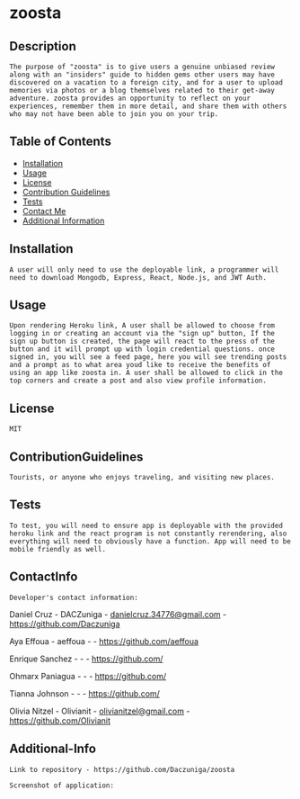 # zoosta
  ## Description
  
    The purpose of "zoosta" is to give users a genuine unbiased review along with an "insiders" guide to hidden gems other users may have discovered on a vacation to a foreign city, and for a user to upload memories via photos or a blog themselves related to their get-away adventure. zoosta provides an opportunity to reflect on your experiences, remember them in more detail, and share them with others who may not have been able to join you on your trip. 

  ## Table of Contents
  
  - [Installation](#installation)
  - [Usage](#usage)
  - [License](#license)
  - [Contribution Guidelines](#contributionguidelines)
  - [Tests](#tests)
  - [Contact Me](#contactinfo)
  - [Additional Information](#additional-info)
  
## Installation

    A user will only need to use the deployable link, a programmer will need to download Mongodb, Express, React, Node.js, and JWT Auth.

## Usage

    Upon rendering Heroku link, A user shall be allowed to choose from logging in or creating an account via the "sign up" button, If the sign up button is created, the page will react to the press of the button and it will prompt up with login credential questions. once signed in, you will see a feed page, here you will see trending posts and a prompt as to what area youd like to receive the benefits of using an app like zoosta in. A user shall be allowed to click in the top corners and create a post and also view profile information.
 
## License

    MIT

## ContributionGuidelines
   
    Tourists, or anyone who enjoys traveling, and visiting new places.

## Tests
   
    To test, you will need to ensure app is deployable with the provided heroku link and the react program is not constantly rerendering, also everything will need to obviously have a function. App will need to be mobile friendly as well.
  
## ContactInfo
    Developer's contact information: 

Daniel Cruz - DACZuniga - danielcruz.34776@gmail.com - https://github.com/Daczuniga

Aya Effoua - aeffoua - - https://github.com/aeffoua

Enrique Sanchez - - - https://github.com/

Ohmarx Paniagua - - - https://github.com/

Tianna Johnson - - - https://github.com/

Olivia Nitzel - Olivianit - olivianitzel@gmail.com - https://github.com/Olivianit


## Additional-Info
    Link to repository - https://github.com/Daczuniga/zoosta

    Screenshot of application:


